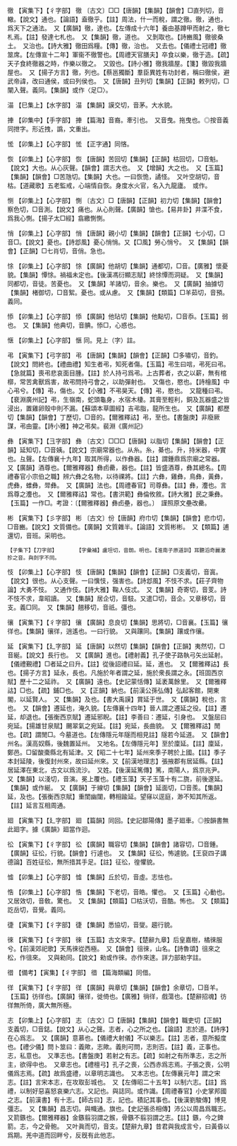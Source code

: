 <!-- { "loadSidebar": true } -->
徹	【寅集下】【彳字部】	徹	〔古文〕□□【唐韻】【集韻】【韻會】□直列切，音轍。【說文】通也。【論語】盍徹乎。【註】周法，什一而稅，謂之徹。徹，通也，爲天下之通法。　又【廣韻】徹，達也。【左傳成十六年】養由基蹲甲而射之，徹七札焉。【註】發達七札也。　又【集韻】徹，道也。　又剝取也。【詩豳風】徹彼桑土。　又治也。【詩大雅】徹田爲糧。【傳】徹，治也。　又去也。【儀禮士冠禮】徹筮席。【左傳宣十二年】軍衞不徹警也。【周禮天官膳夫】卒食以樂，徹于造。【疏】天子食終徹器之時，作樂以徹之。　又毀也。【詩小雅】徹我牆屋。【箋】徹毀我牆屋也。　又【揚子方言】徹，列也。【蔡邕獨斷】羣臣異姓有功封者，稱曰徹侯，避武帝諱，改曰通侯，或曰列侯也。　又【唐韻】丑列切【集韻】【正韻】敕列切，□闡入聲。義同。【集韻】或作〈足□〉。

渵	【巳集上】【水字部】	渵	【集韻】謨交切，音茅。大水貌。

捙	【卯集中】【手字部】	捙	【篇海】音裔。牽引也。　又音曳。拖曳也。◎按音義同抴字。形近拽，譌，文重出。

恡	【卯集上】【心字部】	恡	【正字通】同悋。

恢	【卯集上】【心字部】	恢	【唐韻】苦回切【集韻】【正韻】枯回切，□音魁。【說文】大也。从心灰聲。【韻會】謂志大也。　又【增韻】大之也。　又【玉篇】【集韻】【韻會】□苦虺切。【集韻】大也。一曰恢恑，譎怪。　又叶空胡切，音枯。【道藏歌】五老監戒，心端情自恢。身度水火官，名入九龍廬。　或作。

恻	【卯集上】【心字部】	惻	〔古文〕□【唐韻】【正韻】初力切【集韻】【韻會】察色切，□音測。【說文】痛也。从心則聲。【廣韻】愴也。【易井卦】井渫不食，爲我心惻。【揚子太□經】翕繳惻惻。

悄	【卯集上】【心字部】	悄	【唐韻】親小切【集韻】【韻會】【正韻】七小切，□音□。【說文】憂也。【詩邶風】憂心悄悄。又【□風】勞心悄兮。　又【集韻】【韻會】【正韻】□七肖切，音俏。急也。

悇	【卯集上】【心字部】	悇	【廣韻】他胡切【集韻】通都切，□音。【廣雅】懷憂貌。【集韻】憛悇。禍福未定也。【後漢馮衍顯志賦】終悇憛而洞疑。　又【集韻】同都切，音徒。苦憂也。　又【集韻】羊諸切，音余。樂也。　又【廣韻】抽據切【集韻】楮御切，□音絮。憂也。或从慮。　又【集韻】【類篇】□羊茹切，音預。義同。

悿	【卯集上】【心字部】	悿	【廣韻】他玷切【集韻】他點切，□音忝。【玉篇】弱也。　又【集韻】他典切，音腆。悿□，心惑也。

惬	【卯集上】【心字部】	愜	同。見上（字）註。

弔	【寅集下】【弓字部】	弔	【唐韻】【集韻】【韻會】【正韻】□多嘯切，音釣。【說文】問終也。【禮曲禮】知生者弔，知死者傷。【玉篇】弔生曰唁，弔死曰弔。【急就篇】喪弔悲哀面目腫。【註】於人持弓爲弔。上古葬者，衣之以薪，無有棺槨，常苦禽獸爲害，故弔問持弓會之，以助彈射也。　又傷也，愍也。【詩檜風】中心弔兮。【傳】弔，傷也。又【小雅】不弔昊天。【傳】弔，愍也。　又龍種曰弔。【裵淵廣州記】弔，生嶺南，蛇頭龜身，水宿木棲。其膏至輕利，銅及瓦器盛之皆浸出，置雞卵殼中則不漏。【蘇頌本草圖經】吉弔脂，龍所生也。　又【廣韻】都歷切【集韻】【韻會】丁歷切，□音的。【爾雅釋詁】弔，至也。【書盤庚】非廢厥謀，弔由靈。【詩小雅】神之弔矣。裴淵《廣州記》

彝	【寅集下】【彐字部】	彝	〔古文〕□□□【唐韻】以脂切【集韻】【韻會】【正韻】延知切，□音姨。【說文】宗廟常器也。从糸。糸，綦也。升，持米器，中實也。彑聲。【左傳襄十九年】取其所得，以作彝器。【註】謂鍾鼎爲宗廟之常器。　又【廣韻】酒尊也。【爾雅釋器】彝卣罍，器也。【註】皆盛酒尊，彝其總名。【周禮春官小宗伯之職】辨六彝之名物，以待祼將。【註】六彝，雞彝，鳥彝，黃彝，虎彝，蜼彝，斝彝。　又【廣韻】法也。【周禮春官】司尊彝。【註】彝，灋也。言爲尊之灋也。　又【爾雅釋詁】常也。【書洪範】彝倫攸敘。【詩大雅】民之秉彝。　【玉篇】一作□。考證：〔【爾雅釋器】彝卣壘，器也。〕　謹照原文壘改罍。 

彬	【寅集下】【彡字部】	彬	〔古文〕份【唐韻】府巾切【集韻】【韻會】悲巾切，□音豳。【說文】文質備也。【廣韻】文質雜半。【論語】文質彬彬。　又【類篇】逋還切，音班。采明也。

	【子集下】【刀字部】		【字彙補】盧坦切，音朗。明也。【淮南子原道訓】耳聽滔奇麗激抮之音。與剆字不同。

忮	【卯集上】【心字部】	忮	【唐韻】【集韻】【韻會】【正韻】□支義切，音寘。【說文】很也。从心支聲。一曰懻忮，强害也。【詩邶風】不忮不求。【莊子齊物論】大勇不忮。　又通作伎。【詩大雅】鞠人伎忒。　又【集韻】奇寄切，音芰。詩不忮不求，韋昭讀。　又【集韻】居企切，音馶。又遣□切，音企。又章移切，音支。義□同。　又【集韻】翹移切，音祇。彊也。

忀	【寅集下】【彳字部】	忀	【廣韻】息良切【集韻】思將切，□音襄。【玉篇】忀徉也。【集韻】忀徉，逍遙也。一曰行貌。　又與躟同。【集韻】躟或作忀。

延	【寅集下】【廴字部】	延	【唐韻】以然切【集韻】【韻會】【正韻】夷然切，□音綖。【說文】長行也。　又【廣韻】進也。【禮射義】孔子使子路執弓矢出延射。【儀禮覲禮】□者延之曰升。【註】從後詔禮曰延。延，進也。　又【爾雅釋詁】長也。【揚子方言】延永，長也。凡施於年者謂之延，施於衆長謂之永。【班固西京賦】歷十二之延祚。　又【廣韻】遠也。【史記蒙恬傳】延袤萬餘里。　又【爾雅釋詁】□也。【疏】鋪□也。　又【正韻】納也。【前漢公孫弘傳】弘起客館，開東閣，以延賢人。　又【集韻】及也。【書大禹謨】賞延于世。　又【廣韻】稅也，言也。　又【韻會】遷延也，淹久貌。【左傳襄十四年】晉人謂之遷延之役。【註】遷延，却退也。【張衡西京賦】遷延邪睨。【註】李善曰：遷延，引身也。　又盤屈曰宛延。【揚雄甘泉賦】颺翠氣之宛延。【註】宛延，長曲貌。　又【爾雅釋詁】閒也。【疏】謂閒□。今墓道也。【左傳隱元年隧而相見註】隧若今延道。　又【韻會】州名。漢高奴縣，後魏置延州。　又地名。【左傳隱元年】至於廩延。【註】廩延，鄭邑。□留酸棗縣北有延津。又【昭二十七年】延州來季子聘於上國。【註】季子本封延陵，後復封州來，故曰延州來。又【前漢地理志】張掖郡有居延縣。【註】居延澤在東北，古文以爲流沙。　又姓。【後漢延篤傳】篤，南陽人，爲京兆尹。　又【集韻】以淺切，音演。冕上覆也。【禮玉藻】天子玉藻十有二旒，前後邃延。【集韻】或作綖。　又【廣韻】于線切【集韻】【韻會】延面切，□音羨。【集韻】延，及也。【張衡西京賦】重閨幽闥，轉相踰延。望窱以逕庭，渺不知其所返。【註】延言互相周通。

廻	【寅集下】【廴字部】	廻	【篇韻】同回。【史記鄒陽傳】墨子廻車。◎按韻書無此廻字。據《廣韻》廻當作迴。

彸	【寅集下】【彳字部】	彸	【廣韻】職容切【集韻】【韻會】諸容切，□音鍾。【廣韻】征彸，行貌。【韻會】行遽也。　又【集韻】征彸，怖遽貌。【王裒四子講德論】百姓征彸，無所措其手足。【註】征彸，徨懼貌。

憈	【卯集上】【心字部】	憈	【集韻】丘於切，音虛。志怯也。

悎	【卯集上】【心字部】	悎	【集韻】下老切，音皓。懼也。　又【玉篇】心動也。　又居效切，音敎。驚也。　又【集韻】【類篇】□枯沃切，音酷。怖也。　又【類篇】訖岳切，音覺。義同。

徢	【寅集下】【彳字部】	徢	【集韻】悉協切，音燮。趨行貌。

徠	【寅集下】【彳字部】	徠	【玉篇】古文來字。【楚辭九章】后皇嘉樹，橘徠服兮。【前漢郊祀歌】天馬徠從西極。　又【韻會】徂徠，山名。【詩魯頌】徂來之松，作徂來。　又與勑同。【說文】勑或作徠。亦作來逨。詳力部勑字註。

徣	【備考】【寅集】【彳字部】	徣	【篇海類編】同借。

徉	【寅集下】【彳字部】	徉	【廣韻】與章切【集韻】【韻會】余章切，□音羊。【玉篇】彷徉也。【廣韻】忀徉，徙倚也。【廣雅】徜徉，戲蕩也。【楚辭招魂】彷徉無所倚，廣大無所極。

志	【卯集上】【心字部】	志	〔古文〕□【唐韻】【集韻】【韻會】職吏切【正韻】支義切，□音鋕。【說文】从心之聲。志者，心之所之也。【論語】志於道。【詩序】在心爲志。　又【廣韻】意慕也。【儀禮大射儀】不以樂志。【註】志者，意所擬度也。【禮少儀】問卜筮曰：義歟，志歟。義則可問，志則否。【註】義，正事也。志，私意也。　又準志也。【書盤庚】若射之有志。【疏】如射之有所準志，志之所主，欲得中也。　又章志也。【禮檀弓】孔子之喪，公西赤爲志焉。子張之喪，公明儀爲志焉。【疏】故爲盛禮，以章明志識也。　又本志也。【左傳襄元年】謂之宋志。【註】言宋本志，在攻取彭城也。　又【左傳昭二十五年】以制六志。【註】爲禮，以制好惡喜怒哀樂六志。又記也。與誌同。或作識。【周禮春官】小史掌邦國之志。【前漢書】有十志。【師古曰】志，記也。積記其事也。【後漢劉駿傳】博見彊志。　又【集韻】昌志切。與幟通。旗也。【史記張丞相傳】沛公以周昌爲職志。　又箭鏃也。【爾雅釋器】金鏃翦羽謂之鍭，骨鏃不翦羽謂之志。【註】鏃，今之錍箭。志，今之骨骲。　又叶眞而切，音支。【楚辭九章】昔君與我成言兮，曰黃昏以爲期。羌中道而回畔兮，反旣有此他志。

